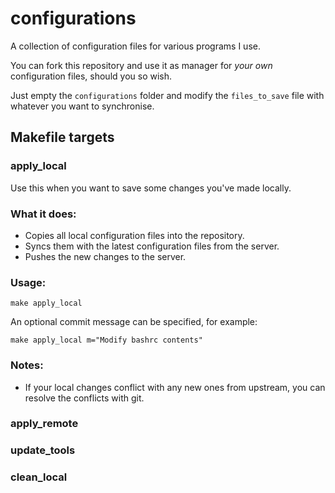 # configurations

A collection of configuration files for various programs I use.

You can fork this repository and use it as manager for _your own_ configuration files, should you so wish.

Just empty the `configurations` folder and modify the `files_to_save` file with whatever you want to synchronise.

## Makefile targets

### apply_local


Use this when you want to save some changes you've made locally.

### What it does:

* Copies all local configuration files into the repository.
* Syncs them with the latest configuration files from the server.
* Pushes the new changes to the server.

### Usage:

```
make apply_local
```

An optional commit message can be specified, for example:

```
make apply_local m="Modify bashrc contents"
```

### Notes:

* If your local changes conflict with any new ones from upstream, you
  can resolve the conflicts with git.


### apply_remote



### update_tools



### clean_local
